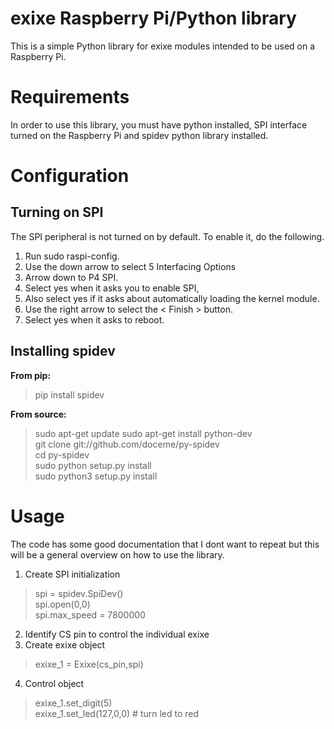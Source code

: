 # exixe Raspberry Pi/Python library

This is a simple Python library for exixe modules intended to be used on a Raspberry Pi.

# Requirements
In order to use this library, you must have python installed, SPI interface turned on the Raspberry Pi and spidev python library installed.

# Configuration

## Turning on SPI
The SPI peripheral is not turned on by default. To enable it, do the following.
1.	Run sudo raspi-config.
2.	Use the down arrow to select 5 Interfacing Options
3.	Arrow down to P4 SPI.
4.	Select yes when it asks you to enable SPI,
5.	Also select yes if it asks about automatically loading the kernel module.
6.	Use the right arrow to select the < Finish > button.
7.	Select yes when it asks to reboot.

## Installing spidev 
**From pip:**
> pip install spidev

**From source:**
> sudo apt-get update sudo apt-get install python-dev <br>
git clone git://github.com/doceme/py-spidev <br>
cd py-spidev <br>
sudo python setup.py install <br>
sudo python3 setup.py install

# Usage 
The code has some good documentation that I dont want to repeat but this will be a general overview on how to use the library. 
1.	Create SPI initialization
> spi = spidev.SpiDev() <br>
spi.open(0,0) <br>
spi.max_speed = 7800000

2.	Identify CS pin to control the individual exixe
3.	Create exixe object
> exixe_1 = Exixe(cs_pin,spi)

4.	Control object
> exixe_1.set_digit(5) <br>
exixe_1.set_led(127,0,0) # turn led to red
